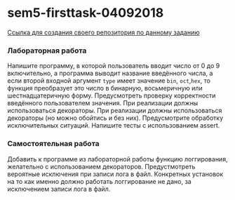 # sem5-firsttask-04092018

[Ссылка для создания своего репозитория по данному заданию](https://classroom.github.com/assignment-invitations/5ae4e1a052c32389e6ebd1519d8cbfd0/)

### Лабораторная работа

Напишите программу, в которой пользователь вводит число от 0 до 9 включительно, а программа выводит название введённого числа, а если второй входной аргумент ```type``` имеет значение ```bin```, ```oct```,```hex```, то функция преобразует это число в бинарную, восьмеричную или шестнадцатеричную форму. Предусмотреть проверку корректности введённого пользователем значения. При реализации должны использоваться декораторы. 
При реализации должны использоваться декораторы (но можно обойтись и без них). 
Предусмотрите обработку исключительных ситуаций. 
Напишите тесты с использованием assert.

### Самостоятельная работа

Добавить к программе из лабораторной работы функцию логгирования, желательно с использованием декораторов.
Предустмотреть вероятные исключения при записи лога в файл. Конкретных установок на то как именно должно работать логгирование не дано, за исключением записи лога в файл.
